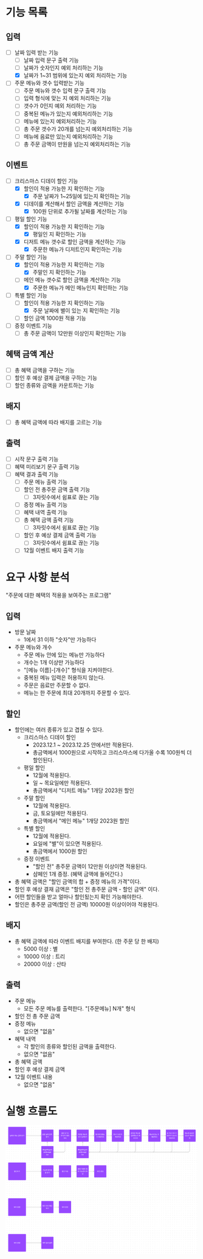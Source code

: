# 기능 목록

## 입력
- [ ] 날짜 입력 받는 기능
  - [ ] 날짜 입력 문구 출력 기능
  - [ ] 날짜가 숫자인지 예외 처리하는 기능
  - [x] 날짜가 1~31 범위에 있는지 예외 처리하는 기능
- [ ] 주문 메뉴와 갯수 입력받는 기능
  - [ ] 주문 메뉴와 갯수 입력 문구 출력 기능
  - [ ] 입력 형식에 맞는 지 예외 처리하는 기능
  - [ ] 갯수가 0인지 예외 처리하는 기능
  - [ ] 중복된 메뉴가 있는지 예외처리하는 기능
  - [ ] 메뉴에 있는지 예외처리하는 기능
  - [ ] 총 주문 갯수가 20개를 넘는지 예외처리하는 기능
  - [ ] 메뉴에 음료만 있는지 예외처리하는 기능
  - [ ] 총 주문 금액이 만원을 넘는지 예외처리하는 기능

## 이벤트
- [ ] 크리스마스 디데이 할인 기능
  - [x] 할인이 적용 가능한 지 확인하는 기능 
    - [x] 주문 날짜가 1~25일에 있는지 확인하는 기능
  - [x] 디데이를 계산해서 할인 금액을 계산하는 기능
    - [x] 100원 단위로 추가될 날짜를 계산하는 기능
- [ ] 평일 할인 기능
  - [x] 할인이 적용 가능한 지 확인하는 기능
    - [x] 평일인 지 확인하는 기능
  - [x] 디저트 메뉴 갯수로 할인 금액을 계산하는 기능
    - [x] 주문한 메뉴가 디저트인지 확인하는 기능
- [ ] 주말 할인 기능
  - [x] 할인이 적용 가능한 지 확인하는 기능
    - [x] 주말인 지 확인하는 기능
  - [ ] 메인 메뉴 갯수로 할인 금액을 계산하는 기능
    - [x] 주문한 메뉴가 메인 메뉴인지 확인하는 기능
- [ ] 특별 할인 기능
  - [ ] 할인이 적용 가능한 지 확인하는 기능
    - [x] 주문 날짜에 별이 있는 지 확인하는 기능 
  - [ ] 할인 금액 1000원 적용 기능
- [ ] 증정 이벤트 기능
  - [ ] 총 주문 금액이 12만원 이상인지 확인하는 기능

## 혜택 금액 계산
- [ ] 총 혜택 금액을 구하는 기능
- [ ] 할인 후 예상 결제 금액을 구하는 기능
- [ ] 할인 종류와 금액을 카운트하는 기능

## 배지
- [ ] 총 혜택 금액에 따라 배지를 고르는 기능

## 출력
- [ ] 시작 문구 출력 기능
- [ ] 혜택 미리보기 문구 출력 기능
- [ ] 혜택 결과 출력 기능
  - [ ] 주문 메뉴 출력 기능
  - [ ] 할인 전 총주문 금액 출력 기능
    - [ ] 3자릿수에서 쉼표로 끊는 기능
  - [ ] 증정 메뉴 출력 기능
  - [ ] 혜택 내역 출력 기능
  - [ ] 총 혜택 금액 출력 기능
    - [ ] 3자릿수에서 쉼표로 끊는 기능
  - [ ] 할인 후 예상 결제 금액 출력 기능
    - [ ] 3자릿수에서 쉼표로 끊는 기능
  - [ ] 12월 이벤트 배지 출력 기능

# 요구 사항 분석
"주문에 대한 혜택의 적용을 보여주는 프로그램"
## 입력
- 방문 날짜
  - 1에서 31 이하 "숫자"만 가능하다
- 주문 메뉴와 개수
  - 주문 메뉴 안에 있는 메뉴만 가능하다
  - 개수는 1개 이상만 가능하다
  - "[메뉴 이름]-[개수]" 형식을 지켜야한다.
  - 중복된 메뉴 입력은 허용하지 않는다.
  - 주문은 음료만 주문할 수 없다.
  - 메뉴는 한 주문에 최대 20개까지 주문할 수 있다.

## 할인
- 할인에는 여러 종류가 있고 겹칠 수 있다.
  - 크리스마스 디데이 할인
    - 2023.12.1 ~ 2023.12.25 안에서만 적용된다.
    - 총금액에서 1000원으로 시작하고 크리스마스에 다가올 수록 100원씩 더 할인된다.
  - 평일 할인
    - 12월에 적용된다.
    - 일 ~ 목요일에만 적용된다. 
    - 총금액에서 "디저트 메뉴" 1개당 2023원 할인
  - 주말 할인
    - 12월에 적용된다.
    - 금, 토요일에만 적용된다.
    - 총금액에서 "메인 메뉴" 1개당 2023원 할인
  - 특별 할인
    - 12월에 적용된다.
    - 요일에 "별"이 있으면 적용된다.
    - 총금액에서 1000원 할인
  - 증정 이벤트
    - "할인 전" 총주문 금액이 12만원 이상이면 적용된다.
    - 샴페인 1개 증정. (혜택 금액에 들어간다.)
- 총 혜택 금액은 "할인 금액의 합 + 증정 메뉴의 가격"이다.
- 할인 후 예상 결재 금액은 "할인 전 총주문 금액 - 할인 금액" 이다.
- 어떤 할인들을 받고 얼마나 할인됬는지 확인 가능해야한다.
- 할인은 총주문 금액(할인 전 금액) 10000원 이상이어야 적용된다.

## 배지
- 총 혜택 금액에 따라 이벤트 배지를 부여한다. (한 주문 당 한 배지)
  - 5000 이상 : 별
  - 10000 이상 : 트리
  - 20000 이상 : 산타

## 출력 
- 주문 메뉴
  - 모든 주문 메뉴를 출력한다. "[주문메뉴] N개" 형식
- 할인 전 총 주문 금액
- 증정 메뉴
  - 없으면 "없음"
- 혜택 내역
  - 각 할인의 종류와 할인된 금액을 출력한다.
  - 없으면 "없음"
- 총 혜택 금액
- 할인 후 예상 결제 금액
- 12월 이벤트 내용
  - 없으면 "없음"

# 실행 흐름도
![img.png](img.png)